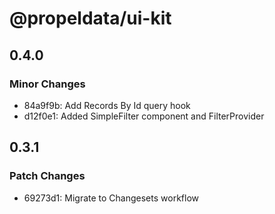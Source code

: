 # @propeldata/ui-kit

## 0.4.0

### Minor Changes

- 84a9f9b: Add Records By Id query hook
- d12f0e1: Added SimpleFilter component and FilterProvider

## 0.3.1

### Patch Changes

- 69273d1: Migrate to Changesets workflow
